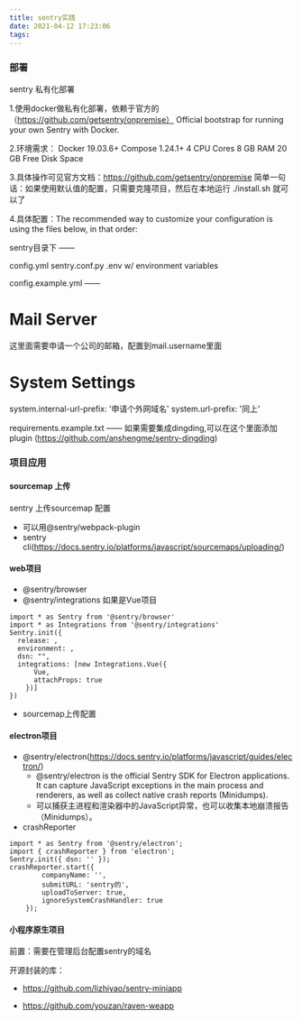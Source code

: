 ```yaml
---
title: sentry实践
date: 2021-04-12 17:23:06
tags:
---
```

### 部署
sentry 私有化部署

1.使用docker做私有化部署，依赖于官方的（https://github.com/getsentry/onpremise）
Official bootstrap for running your own Sentry with Docker.

2.环境需求：
Docker 19.03.6+
Compose 1.24.1+
4 CPU Cores
8 GB RAM
20 GB Free Disk Space

3.具体操作可见官方文档：https://github.com/getsentry/onpremise
简单一句话：如果使用默认值的配置，只需要克隆项目，然后在本地运行 ./install.sh 就可以了

4.具体配置：The recommended way to customize your configuration is using the files below, in that order:

sentry目录下 —— 

config.yml
sentry.conf.py
.env w/ environment variables

config.example.yml —— 
# Mail Server #
这里面需要申请一个公司的邮箱，配置到mail.username里面
# System Settings #
system.internal-url-prefix: '申请个外网域名'
system.url-prefix: '同上'

requirements.example.txt ——
如果需要集成dingding,可以在这个里面添加plugin
(https://github.com/anshengme/sentry-dingding)

### 项目应用


#### sourcemap 上传
sentry 上传sourcemap 配置
- 可以用@sentry/webpack-plugin
- sentry cli(https://docs.sentry.io/platforms/javascript/sourcemaps/uploading/)


#### web项目
- @sentry/browser
- @sentry/integrations 如果是Vue项目
```
import * as Sentry from '@sentry/browser'
import * as Integrations from '@sentry/integrations'
Sentry.init({
  release: ,
  environment: ,
  dsn: "",
  integrations: [new Integrations.Vue({
      Vue,
      attachProps: true
    })]
})
```

+ sourcemap上传配置


#### electron项目

- @sentry/electron(https://docs.sentry.io/platforms/javascript/guides/electron/)
  - @sentry/electron is the official Sentry SDK for Electron applications. It can capture JavaScript exceptions in the main process and renderers, as well as collect native crash reports (Minidumps).
  - 可以捕获主进程和渲染器中的JavaScript异常，也可以收集本地崩溃报告（Minidumps）。
- crashReporter
```
import * as Sentry from '@sentry/electron';
import { crashReporter } from 'electron';
Sentry.init({ dsn: '' });
crashReporter.start({
        companyName: '',
        submitURL: 'sentry的',
        uploadToServer: true,
        ignoreSystemCrashHandler: true
    });
```


#### 小程序原生项目
前置：需要在管理后台配置sentry的域名

开源封装的库：
- https://github.com/lizhiyao/sentry-miniapp

- https://github.com/youzan/raven-weapp